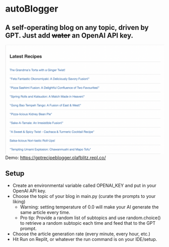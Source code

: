 # autoBlogger
## A self-operating blog on any topic, driven by GPT. Just add ~~water~~ an OpenAI API key.
![screenshot](sampleScreenshot.png)
Demo: https://gptrecipeblogger.olafblitz.repl.co/
## Setup
- Create an environmental variable called OPENAI_KEY and put in your OpenAI API key.
- Choose the topic of your blog in main.py (curate the prompts to your liking)
    - Warning: setting temperature of 0.0 will make your AI generate the same article every time.
    - Pro tip: Provide a random list of subtopics and use random.choice() to retrieve a random subtopic each time and feed that to the GPT prompt.
- Choose the article generation rate (every minute, every hour, etc.)
- Hit Run on Replit, or whatever the run command is on your IDE/setup.